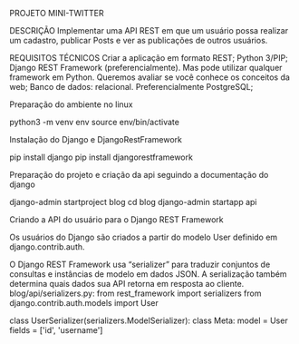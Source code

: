 PROJETO MINI-TWITTER

DESCRIÇÃO
Implementar uma API REST em que um usuário possa realizar um cadastro, publicar Posts e ver as publicações de outros usuários.

REQUISITOS TÉCNICOS
Criar a aplicação em formato REST;
Python 3/PIP;
Django REST Framework (preferencialmente). Mas pode utilizar qualquer framework em Python. Queremos avaliar se você conhece os conceitos da web;
Banco de dados: relacional. Preferencialmente PostgreSQL;



Preparação do ambiente no linux

python3 -m venv env
source env/bin/activate

Instalação do Django e DjangoRestFramework

pip install django
pip install djangorestframework


Preparação do projeto e criação da api seguindo a documentação do django

django-admin startproject blog
cd blog
django-admin startapp api

Criando a API do usuário para o Django REST Framework

Os usuários do Django são criados a partir do modelo User definido em django.contrib.auth.

O Django REST Framework usa “serializer” para traduzir conjuntos de consultas e instâncias de modelo em dados JSON. A serialização também determina quais dados sua API retorna em resposta ao cliente.
blog/api/serializers.py:
from rest_framework import serializers
from django.contrib.auth.models import User

class UserSerializer(serializers.ModelSerializer):
    class Meta:
        model = User
        fields = ['id', 'username']




